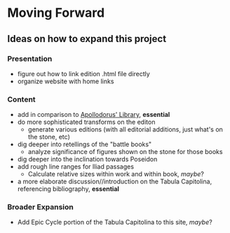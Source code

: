 # Moving Forward

## Ideas on how to expand this project

### Presentation
- figure out how to link edition .html file directly
- organize website with home links 


### Content 
- add in comparison to [Apollodorus' Library](http://www.perseus.tufts.edu/hopper/text?doc=Perseus%3Atext%3A1999.01.0022%3Atext%3DEpitome%3Abook%3DE%3Achapter%3D4), **essential**
- do more sophisticated transforms on the editon
  - generate various editions (with all editorial additions, just what's on the stone, etc)
- dig deeper into retellings of the "battle books"
  - analyze significance of figures shown on the stone for those books
- dig deeper into the inclination towards Poseidon
- add rough line ranges for Iliad passages
  - Calculate relative sizes within work and within book, *maybe*?
- a more elaborate discussion//introduction on the Tabula Capitolina, referencing bibliography, **essential**
  
### Broader Expansion   
- Add Epic Cycle portion of the Tabula Capitolina to this site, *maybe*?  
